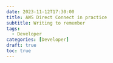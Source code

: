 ```yaml
---
date: 2023-11-12T17:30:00
title: AWS Direct Connect in practice
subtitle: Writing to remember
tags:
  - Developer
categories: [Developer]
draft: true
toc: true
---
```




